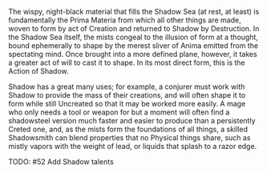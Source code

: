 The wispy, night-black material that fills the Shadow Sea (at rest, at least) is fundamentally the Prima Materia from which all other things are made, woven to form by act of Creation and returned to Shadow by Destruction. In the Shadow Sea itself, the mists congeal to the illusion of form at a thought, bound ephemerally to shape by the merest sliver of Anima emitted from the spectating mind. Once brought into a more defined plane, however, it takes a greater act of will to cast it to shape. In its most direct form, this is the Action of Shadow.

Shadow has a great many uses; for example, a conjurer must work with Shadow to provide the mass of their creations, and will often shape it to form while still Uncreated so that it may be worked more easily. A mage who only needs a tool or weapon for but a moment will often find a shadowsteel version much faster and easier to produce than a persistently Creted one, and, as the mists form the foundations of all things, a skilled Shadowsmith can blend properties that no Physical things share, such as mistly vapors with the weight of lead, or liquids that splash to a razor edge.

TODO: #52 Add Shadow talents
